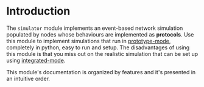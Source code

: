 # Introduction
The `simulator` module implements an event-based network simulation populated
by nodes whose behaviours are implemented as **protocols**. Use this module to
implement simulations that run in [prototype-mode](../../Getting%20Started/execution.md#prototype-mode),
completely in python, easy to run and setup. The disadvantages of using this
module is that you miss out on the realistic simulation that can be set up using
[integrated-mode](../../Getting%20Started/execution.md#integrated-mode).

This module's documentation is organized by features and it's presented in an intuitive order. 